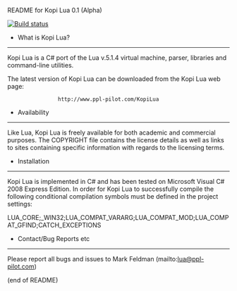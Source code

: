 README for Kopi Lua 0.1 (Alpha)

[![Build status](https://ci.appveyor.com/api/projects/status/9jaodpr74j8a9t4c?svg=true)](https://ci.appveyor.com/project/gerich-home/kopilua)

* What is Kopi Lua?
 ------------
 Kopi Lua is a C# port of the Lua v.5.1.4 virtual machine, parser, libraries and 
 command-line utilities.
  
 The latest version of Kopi Lua can be downloaded from the Kopi Lua web page:
 
                    http://www.ppl-pilot.com/KopiLua
  
* Availability
 ------------
 Like Lua, Kopi Lua is freely available for both academic and commercial
 purposes. The COPYRIGHT file contains the license details as well as
 links to sites containing specific information with regards to the
 licensing terms.
  
 * Installation
 --------------
 Kopi Lua is implemented in C# and has been tested on Microsoft Visual C# 2008
 Express Edition. In order for Kopi Lua to successfully compile the following
 conditional compilation symbols must be defined in the project settings:
  
 LUA_CORE;_WIN32;LUA_COMPAT_VARARG;LUA_COMPAT_MOD;LUA_COMPAT_GFIND;CATCH_EXCEPTIONS
  
 * Contact/Bug Reports etc
 -------------------------
 Please report all bugs and issues to Mark Feldman (mailto:lua@ppl-pilot.com)

(end of README)
